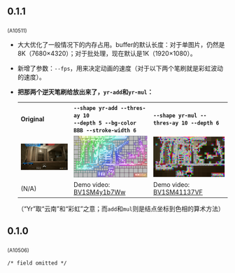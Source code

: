 ## 0.1.1

<sub>(A10511)</sub>

- 大大优化了一般情况下的内存占用。buffer的默认长度：对于单图片，仍然是8K（7680×4320）；对于批处理，现在默认是1K（1920×1080）。
- 新增了参数：`--fps`，用来决定动画的速度（对于以下两个笔刷就是彩虹波动的速度）。
- **把那两个逆天笔刷给放出来了，`yr-add`和`yr-mul`：**

    <table style="table-layout:fixed;width:100%;"><tr>
        <th>Original</th>
        <th><code>--shape yr-add --thres-ay 10<br />--depth 5 --bg-color BBB --stroke-width 6</code></th>
        <th><code>--shape yr-mul --thres-ay 10 --depth 6</code></th>
    </tr><tr>
        <td><img src="./img/v0.1.1/raw.jpg" /></td>
        <td><img src="./img/v0.1.1/yr-add.png" /></td>
        <td><img src="./img/v0.1.1/yr-mul.png" /></td>
    </tr><tr>
        <td>(N/A)</td>
        <td>Demo video: <a target="_blank" href="https://www.bilibili.com/video/BV1SM4y1b7Ww/">BV1SM4y1b7Ww</a></td>
        <td>Demo video: <a target="_blank" href="https://www.bilibili.com/video/BV1SM41137VF/">BV1SM41137VF</a></td>
    </tr></table>

    （“Yr”取“云南”和“彩虹”之意；而`add`和`mul`则是结点坐标到色相的算术方法）

## 0.1.0

<sub>(A10506)</sub>

    /* field omitted */
